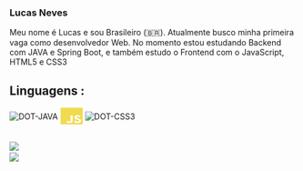 ### Lucas Neves

Meu nome é Lucas e sou Brasileiro (🇧🇷). Atualmente busco minha primeira vaga como desenvolvedor Web. No momento estou estudando Backend com JAVA e Spring Boot, e também estudo o Frontend com o JavaScript, HTML5 e CSS3

## Linguagens :
<div style="display: inline_block">
    <img align="center" alt="DOT-JAVA" height="30" width="40" src="https://cdn.jsdelivr.net/gh/devicons/devicon/icons/java/java-original.svg"/>
    <img align="center" alt="DOT-Js" height="30" width="40" src="https://raw.githubusercontent.com/devicons/devicon/master/icons/javascript/javascript-plain.svg">
    <img align="center" alt="DOT-CSS3" height="30" width="40" src="https://cdn.jsdelivr.net/gh/devicons/devicon/icons/css3/css3-original.svg" />    
</div>

##

![](https://github-readme-stats.vercel.app/api?username=LucasfNeves&theme=algolia&hide_border=false&include_all_commits=false&count_private=false)<br/>
[![](https://visitcount.itsvg.in/api?id=LucasfNeves&icon=0&color=0)](https://visitcount.itsvg.in)


